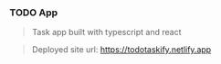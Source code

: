 ### TODO App

> Task app built with typescript and react

> Deployed site url: https://todotaskify.netlify.app